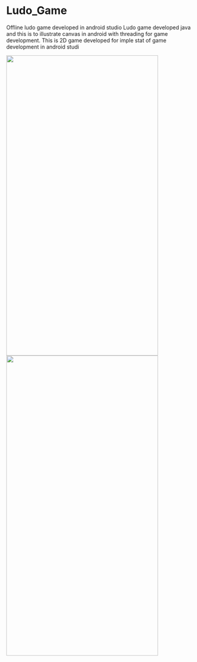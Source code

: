 # Ludo_Game

Offline ludo game developed in android studio
Ludo game developed java and this is to illustrate canvas in android with threading for game development.
This is 2D game developed for imple stat of game development in android studi

<div class="container d-flex justify-content-center">

  <div class="float-child">
    <img src="https://github.com/sudhanshuGt/ludo_game/blob/master/app/src/main/res/drawable/ludostart.jpg" width="400" height="790">
  </div>
  
  <div class="float-child">
    <div class="blue">
      <img src="https://github.com/sudhanshuGt/ludo_game/blob/master/app/src/main/res/drawable/ludoactivity.jpg"  width="400" height="790">
    </div>
  </div>
  
</div>


